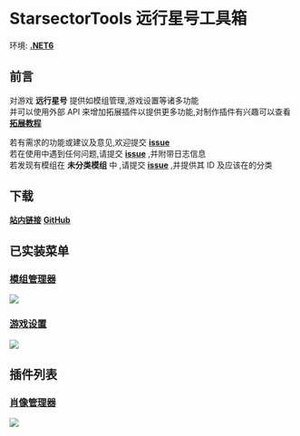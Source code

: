 # StarsectorTools 远行星号工具箱

环境: **[.NET6](https://dotnet.microsoft.com/zh-cn/download/dotnet/6.0)**

## 前言

对游戏 **远行星号** 提供如模组管理,游戏设置等诸多功能  
并可以使用外部 API 来增加拓展插件以提供更多功能,对制作插件有兴趣可以查看 **[拓展教程](https://github.com/Hakoyu/StarsectorTools/blob/master/Expanded%20Tutorial/zh-CN.md)**

若有需求的功能或建议及意见,欢迎提交 **[issue](https://github.com/Hakoyu/StarsectorTools/issues)**  
若在使用中遇到任何问题,请提交 **[issue](https://github.com/Hakoyu/StarsectorTools/issues)** ,并附带日志信息  
若发现有模组在 **未分类模组** 中 ,请提交 **[issue](https://github.com/Hakoyu/StarsectorTools/issues)** ,并提供其 ID 及应该在的分类

## 下载

**[站内链接](attach://26037.7z)**
**[GitHub](https://github.com/Hakoyu/StarsectorTools/releases)**

## 已实装菜单

### [模组管理器](https://github.com/Hakoyu/StarsectorTools/README/zh-cn/ModManager.md)

![](https://s2.loli.net/2023/01/12/1k2z5yL9CYfrhmb.png)

### [游戏设置](https://github.com/Hakoyu/StarsectorTools/README/zh-cn/GameSettings.md)

![](https://s2.loli.net/2023/01/12/wR5JV7gS9qP2c6u.png)

## 插件列表

### [肖像管理器](https://github.com/Hakoyu/StarsectorToolsExtension.PortraitsManager/README.md) 

![](https://s2.loli.net/2023/03/14/Xw8GhgVZHr6CNTn.png)
